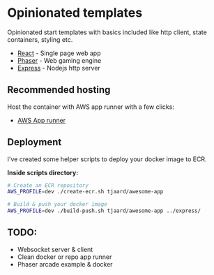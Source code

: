 # Opinionated templates

Opinionated start templates with basics included like http client, state containers, styling etc.

- [React](./react) - Single page web app
- [Phaser](./phaser) - Web gaming engine
- [Express](./express) - Nodejs http server

## Recommended hosting

Host the container with AWS app runner with a few clicks:

- [AWS App runner](https://docs.aws.amazon.com/apprunner/latest/dg/service-source-image.html)

## Deployment

I've created some helper scripts to deploy your docker image to ECR.

**Inside scripts directory:**
```sh
# Create an ECR repository
AWS_PROFILE=dev ./create-ecr.sh tjaard/awesome-app

# Build & push your docker image
AWS_PROFILE=dev ./build-push.sh tjaard/awesome-app ../express/
```

## TODO:
- Websocket server & client
- Clean docker or repo app runner
- Phaser arcade example & docker